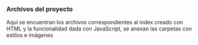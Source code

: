 ### Archivos del proyecto

Aquí se encuentran los archivos correspondientes al index creado con HTML y la funcionalidad dada con JavaScript, se anexan las carpetas con estilos e imágenes

